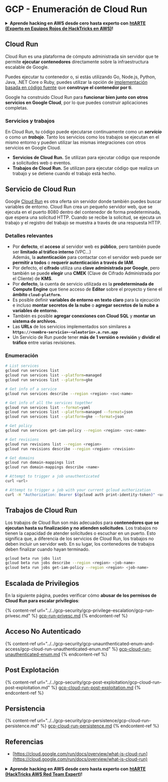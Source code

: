 # GCP - Enumeración de Cloud Run

<details>

<summary><strong>Aprende hacking en AWS desde cero hasta experto con</strong> <a href="https://training.hacktricks.xyz/courses/arte"><strong>htARTE (Experto en Equipos Rojos de HackTricks en AWS)</strong></a><strong>!</strong></summary>

Otras formas de apoyar a HackTricks:

* Si deseas ver tu **empresa anunciada en HackTricks** o **descargar HackTricks en PDF** ¡Consulta los [**PLANES DE SUSCRIPCIÓN**](https://github.com/sponsors/carlospolop)!
* Obtén el [**swag oficial de PEASS & HackTricks**](https://peass.creator-spring.com)
* Descubre [**La Familia PEASS**](https://opensea.io/collection/the-peass-family), nuestra colección exclusiva de [**NFTs**](https://opensea.io/collection/the-peass-family)
* **Únete al** 💬 [**grupo de Discord**](https://discord.gg/hRep4RUj7f) o al [**grupo de telegram**](https://t.me/peass) o **síguenos** en **Twitter** 🐦 [**@hacktricks_live**](https://twitter.com/hacktricks_live)**.**
* **Comparte tus trucos de hacking enviando PRs a los repositorios de** [**HackTricks**](https://github.com/carlospolop/hacktricks) y [**HackTricks Cloud**](https://github.com/carlospolop/hacktricks-cloud).

</details>

## Cloud Run <a href="#revisando-las-configuraciones-de-cloud-run" id="revisando-las-configuraciones-de-cloud-run"></a>

Cloud Run es una plataforma de cómputo administrada sin servidor que te permite **ejecutar contenedores** directamente sobre la infraestructura escalable de Google.

Puedes ejecutar tu contenedor o, si estás utilizando Go, Node.js, Python, Java, .NET Core o Ruby, puedes utilizar la opción de [implementación basada en código fuente](https://cloud.google.com/run/docs/deploying-source-code) que **construye el contenedor por ti**.

Google ha construido Cloud Run para **funcionar bien junto con otros servicios en Google Cloud**, por lo que puedes construir aplicaciones completas.

### Servicios y trabajos <a href="#servicios-y-trabajos" id="servicios-y-trabajos"></a>

En Cloud Run, tu código puede ejecutarse continuamente como un _**servicio**_ o como un _**trabajo**_. Tanto los servicios como los trabajos se ejecutan en el mismo entorno y pueden utilizar las mismas integraciones con otros servicios en Google Cloud.

* **Servicios de Cloud Run.** Se utilizan para ejecutar código que responde a solicitudes web o eventos.
* **Trabajos de Cloud Run.** Se utilizan para ejecutar código que realiza un trabajo y se detiene cuando el trabajo está hecho.

## Servicio de Cloud Run

Google [Cloud Run](https://cloud.google.com/run) es otra oferta sin servidor donde también puedes buscar variables de entorno. Cloud Run crea un pequeño servidor web, que se ejecuta en el puerto 8080 dentro del contenedor de forma predeterminada, que espera una solicitud HTTP. Cuando se recibe la solicitud, se ejecuta un trabajo y el registro del trabajo se muestra a través de una respuesta HTTP.

### Detalles relevantes

* Por **defecto**, el **acceso** al servidor web es **público**, pero también puede ser **limitado al tráfico interno** (VPC...)\
Además, la **autenticación** para contactar con el servidor web puede ser **permitir a todos** o **requerir autenticación a través de IAM**.
* Por defecto, el **cifrado** utiliza una **clave administrada por Google**, pero también se puede **elegir** una **CMEK** (Clave de Cifrado Administrada por el Cliente) de **KMS**.
* Por **defecto**, la cuenta de servicio utilizada es la **predeterminada de Compute Engine** que tiene acceso de **Editor** sobre el proyecto y tiene el **ámbito `cloud-platform`.**
* Es posible definir **variables de entorno en texto claro** para la ejecución e incluso **montar secretos de la nube** o **agregar secretos de la nube a variables de entorno.**
* También es posible **agregar conexiones con Cloud SQL** y **montar un sistema de archivos.**
* Las **URLs** de los servicios implementados son similares a **`https://<nombre-servicio>-<aleatorio>.a.run.app`**
* Un Servicio de Run puede tener **más de 1 versión o revisión** y **dividir el tráfico** entre varias revisiones.

### Enumeración
```bash
# List services
gcloud run services list
gcloud run services list --platform=managed
gcloud run services list --platform=gke

# Get info of a service
gcloud run services describe --region <region> <svc-name>

# Get info of all the services together
gcloud run services list --format=yaml
gcloud run services list --platform=managed --format=json
gcloud run services list --platform=gke --format=json

# Get policy
gcloud run services get-iam-policy --region <region> <svc-name>

# Get revisions
gcloud run revisions list --region <region>
gcloud run revisions describe --region <region> <revision>

# Get domains
gcloud run domain-mappings list
gcloud run domain-mappings describe <name>

# Attempt to trigger a job unauthenticated
curl <url>

# Attempt to trigger a job with your current gcloud authorization
curl -H "Authorization: Bearer $(gcloud auth print-identity-token)" <url>
```
## Trabajos de Cloud Run

Los trabajos de Cloud Run son más adecuados para **contenedores que se ejecutan hasta su finalización y no atienden solicitudes**. Los trabajos no tienen la capacidad de atender solicitudes o escuchar en un puerto. Esto significa que, a diferencia de los servicios de Cloud Run, los trabajos no deben incluir un servidor web. En su lugar, los contenedores de trabajos deben finalizar cuando hayan terminado.
```bash
gcloud beta run jobs list
gcloud beta run jobs describe --region <region> <job-name>
gcloud beta run jobs get-iam-policy --region <region> <job-name>
```
## Escalada de Privilegios

En la siguiente página, puedes verificar cómo **abusar de los permisos de Cloud Run para escalar privilegios**:

{% content-ref url="../../gcp-security/gcp-privilege-escalation/gcp-run-privesc.md" %}
[gcp-run-privesc.md](../../gcp-security/gcp-privilege-escalation/gcp-run-privesc.md)
{% endcontent-ref %}

## Acceso No Autenticado

{% content-ref url="../../gcp-security/gcp-unaunthenticated-enum-and-access/gcp-cloud-run-unauthenticated-enum.md" %}
[gcp-cloud-run-unauthenticated-enum.md](../../gcp-security/gcp-unaunthenticated-enum-and-access/gcp-cloud-run-unauthenticated-enum.md)
{% endcontent-ref %}

## Post Explotación

{% content-ref url="../../gcp-security/gcp-post-exploitation/gcp-cloud-run-post-exploitation.md" %}
[gcp-cloud-run-post-exploitation.md](../../gcp-security/gcp-post-exploitation/gcp-cloud-run-post-exploitation.md)
{% endcontent-ref %}

## Persistencia

{% content-ref url="../../gcp-security/gcp-persistence/gcp-cloud-run-persistence.md" %}
[gcp-cloud-run-persistence.md](../../gcp-security/gcp-persistence/gcp-cloud-run-persistence.md)
{% endcontent-ref %}

## Referencias

* [https://cloud.google.com/run/docs/overview/what-is-cloud-run](https://cloud.google.com/run/docs/overview/what-is-cloud-run)

<details>

<summary><strong>Aprende hacking en AWS desde cero hasta experto con</strong> <a href="https://training.hacktricks.xyz/courses/arte"><strong>htARTE (HackTricks AWS Red Team Expert)</strong></a><strong>!</strong></summary>

Otras formas de apoyar a HackTricks:

* Si deseas ver tu **empresa anunciada en HackTricks** o **descargar HackTricks en PDF** ¡Consulta los [**PLANES DE SUSCRIPCIÓN**](https://github.com/sponsors/carlospolop)!
* Obtén el [**oficial PEASS & HackTricks swag**](https://peass.creator-spring.com)
* Descubre [**The PEASS Family**](https://opensea.io/collection/the-peass-family), nuestra colección exclusiva de [**NFTs**](https://opensea.io/collection/the-peass-family)
* **Únete al** 💬 [**grupo de Discord**](https://discord.gg/hRep4RUj7f) o al [**grupo de telegram**](https://t.me/peass) o **síguenos** en **Twitter** 🐦 [**@hacktricks_live**](https://twitter.com/hacktricks_live)**.**
* **Comparte tus trucos de hacking enviando PRs a los repositorios de** [**HackTricks**](https://github.com/carlospolop/hacktricks) y [**HackTricks Cloud**](https://github.com/carlospolop/hacktricks-cloud).

</details>

